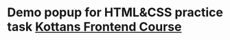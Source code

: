 # Demo popup for HTML&CSS practice task [Kottans Frontend Course](https://github.com/kottans/frontend)
